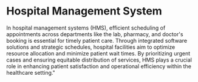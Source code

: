 # Hospital Management System
  
In hospital management systems (HMS), efficient scheduling of appointments across departments like the lab, pharmacy, and doctor's booking is essential for timely patient care. Through integrated software solutions and strategic schedules, hospital facilities aim to optimize resource allocation and minimize patient wait times. By prioritizing urgent cases and ensuring equitable distribution of services, HMS plays a crucial role in enhancing patient satisfaction and operational efficiency within the healthcare setting."








